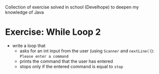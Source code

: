 Collection of exercise solved in school (Develhope) to deepen my knowledge of Java

# Exercise: While Loop 2
* write a loop that
  * asks for an int input from the user (using `Scanner` and `nextLine()`): `Please enter a command`
  * prints the command that the user has entered
  * stops only if the entered command is equal to `stop`
